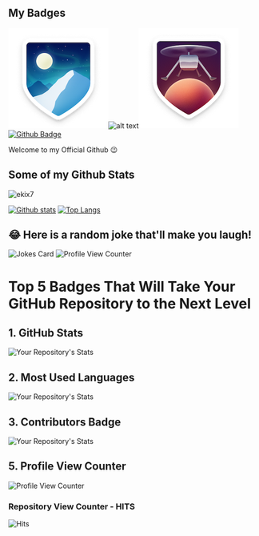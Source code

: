 ## My Badges
![alt text](https://raw.githubusercontent.com/Schweinepriester/github-profile-achievements/main/images/badge-arctic-code-vault-small.png)![alt text](https://raw.githubusercontent.com/Schweinepriester/github-profile-achievements/main/images/badge-sponsors-small.png)![alt text](https://raw.githubusercontent.com/Schweinepriester/github-profile-achievements/main/images/badge-mars-2020-small.png)
[![Github Badge](https://img.shields.io/badge/-generic7-grey?style=flat&logo=github&logoColor=white&link=https://github.com/ekix7/)](https://www.github.com/ekix7/) <p align='left'>Welcome to my Official Github 😉</p>
## Some of my Github Stats
<p align=left> <img src=https://komarev.com/ghpvc/?username=ekix7 alt=ekix7 /> </p>

[![Github stats](https://github-readme-stats.vercel.app/api?username=ekix7&show_icons=true&include_all_commits=true)](https://github.com/ekix7/github-readme-stats)
[![Top Langs](https://github-readme-stats.vercel.app/api/top-langs/?username=ekix7&layout=compact)](https://github.com/ekix7/github-readme-stats)
## 😂 Here is a random joke that'll make you laugh!
![Jokes Card](https://readme-jokes.vercel.app/api)
![Profile View Counter](https://komarev.com/ghpvc/?username=ekix7)
# Top 5 Badges That Will Take Your GitHub Repository to the Next Level
## 1. GitHub Stats
![Your Repository's Stats](https://github-readme-stats.vercel.app/api?username=generic7&show_icons=true)
## 2. Most Used Languages
![Your Repository's Stats](https://github-readme-stats.vercel.app/api/top-langs/?username=generic7&theme=blue-green)
## 3. Contributors Badge
![Your Repository's Stats](https://contrib.rocks/image?repo=generic7/Python)
## 5. Profile View Counter
![Profile View Counter](https://komarev.com/ghpvc/?username=generic7)
### Repository View Counter - HITS
![Hits](https://hitcounter.pythonanywhere.com/count/tag.svg?url=https://github.com/generic7/ivyx)

